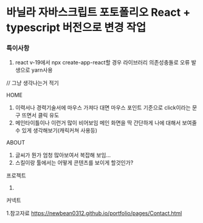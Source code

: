 # 바닐라 자바스크립트 포토폴리오 React + typescript 버전으로 변경 작업

### 특이사항

1. react v-19에서 npx create-app-react할 경우 라이브러리 의존성충돌로 오류 발생으로 yarn사용

// 그냥 생각나는거 적기

HOME

1. 이력서나 경력기술서에 마우스 가져다 대면 마우스 포인트 기준으로 click이라는 문구 뜨면서 클릭 유도
2. 메인타이틀이나 이런거 많이 비어보임 메인 화면을 딱 간단하게 나에 대해서 보여줄 수 있게 생각해보기(캐릭커쳐 사용등)

ABOUT

1. 글씨가 뭔가 엄청 많아보여서 복잡해 보임...
2. 스킬이랑 툴에서는 어떻게 콘텐츠를 보이게 할것인가?

프로젝트

1.

커넥트

1.참고자료
https://newbean0312.github.io/portfolio/pages/Contact.html
